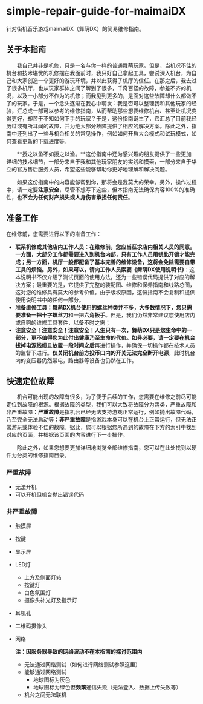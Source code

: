 # simple-repair-guide-for-maimaiDX
针对街机音乐游戏maimaiDX（舞萌DX）的简易维修指南。



## 关于本指南

&emsp;&emsp;我自己并非是机修，只是一名与你一样的普通舞萌玩家。但是，当机况不佳的机台和技术堪忧的机修摆在我面前时，我只好自己拿起工具，尝试深入机台，为自己和大家创造一个更好的游玩环境，并以此获得了机厅的信任。在那之后，我去过了很多机厅，也从玩家群体之间了解到了很多，千奇百怪的故障，参差不齐的机况，以及一小部分不作为的机修；而我见到更多的，是面对这些故障却什么都做不了的玩家。于是，一个念头逐渐在我心中萌发：我是否可以整理我和其他玩家的经验，汇总成一部可以参考的维修指南，从而帮助那些想要维修机台、甚至让机况变得更好，却苦于不知如何下手的玩家？于是，这份指南诞生了，它汇总了目前我经历过或有所耳闻的故障，并为绝大部分故障提供了相应的解决方案。除此之外，指南中还列出了一些与机台相关的常见操作，例如如何开启大会模式和试玩模式，如何查看更新的下载进度等。

&emsp;&emsp;**授之以鱼不如授之以渔。**这份指南中还为感兴趣的朋友提供了一些更加详细的技术细节，一部分来自于我和其他玩家朋友的实践和摸索，一部分来自于华立的官方售后服务人员，希望这些能够帮助你更好地理解和解决问题。

&emsp;&emsp;如果这份指南中的内容能够帮到你，那将会是我莫大的荣幸。另外，操作过程中，请一定要**注意安全**，尽管不想写下这些，但本指南无法确保内容100%的准确性，也**不会为任何财产损失或人身伤害承担任何责任**。



## 准备工作

在维修前，您需要进行以下的准备工作：

- **联系机修或其他店内工作人员：**在维修前，您应当征求店内相关人员的同意。一方面，大部分工作都需要进入到机台内部，只有工作人员用钥匙开锁才能完成；另一方面，机厅一般都配备了基本完善的维修设备，这将会免除需要自带工具的烦恼。另外，如果可以，请向工作人员**索要《舞萌DX使用说明书》**：这本说明书不仅介绍了测试页面的使用方法，还为一些错误代码提供了对应的解决方案；最重要的是，它提供了完整的装配图、维修和保养指南和线路总图，这对您的维修具有莫大的参考价值。由于版权原因，这份指南不会复制和提供使用说明书中的任何一部分。
- **准备维修工具：**舞萌DX机台使用的螺丝种类并不多，大多数情况下，您只需要准备一把**十字螺丝刀**和一把**六角扳手**。但是，我们仍然非常建议您使用店内或自购的维修工具套件，以备不时之需；
- **注意安全！注意安全！注意安全！**人生只有一次，舞萌DX只是您生命中的一部分，更不值得您为此付出健康乃至生命的代价。如非必要，请一定要在机台**拔掉电源线缆**且**放置一段时间之后**再进行操作，并确保一切操作都在技术人员的监督下进行。**仅关闭机台前方投币口内的开关无法完全断开电源**，此时机台内的变压器仍然带电，路由器等设备也仍然在工作。



## 快速定位故障

&emsp;&emsp;机台可能出现的故障有很多，为了便于后续的工作，您需要在维修之前尽可能定位到故障的根源。根据故障的类型，我们可以大致将故障分为两类，严重故障和非严重故障：**严重故障**是指机台已经无法支持游戏正常运行，例如抛出故障代码，乃至完全无法启动等；**非严重故障**是指游戏本身可以在机台上正常运行，但无法正常游玩或体验不佳的故障。据此，您可以根据您所遇到的故障在下方的索引中找到对应的页面，并根据该页面的内容进行下一步操作。

&emsp;&emsp;除此之外，如果您想要更加详细地浏览全部维修指南，您可以在此处找到以硬件为分类的维修指南目录。

### 严重故障

- 无法开机
- 可以开机但机台抛出错误代码

### 非严重故障

- 触摸屏

- 按键

- 显示屏

- LED灯

  - 上方及侧面灯箱
  - 按键灯
  - 白色氛围灯
  - 摄像头补光灯及指示灯

- 耳机孔

- 二维码摄像头

- 网络

  **注：因服务器导致的网络波动不在本指南的探讨范围内**

  - 无法通过网络测试（如何进行网络测试参照这里）
  - 能够通过网络测试
    - 地球图标为灰色
    - 地球图标为绿色但**频繁**通信失败（无法登入、数据上传失败等）
  - 机台之间无法联机

